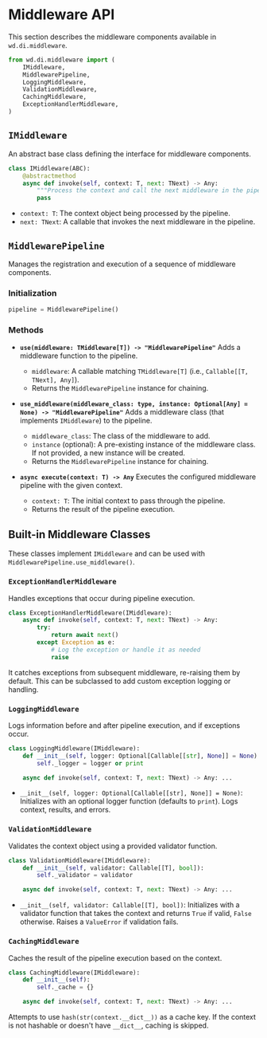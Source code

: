 # Middleware API

This section describes the middleware components available in `wd.di.middleware`.

```python
from wd.di.middleware import (
    IMiddleware,
    MiddlewarePipeline,
    LoggingMiddleware,
    ValidationMiddleware,
    CachingMiddleware,
    ExceptionHandlerMiddleware,
)
```

## `IMiddleware`

An abstract base class defining the interface for middleware components.

```python
class IMiddleware(ABC):
    @abstractmethod
    async def invoke(self, context: T, next: TNext) -> Any:
        """Process the context and call the next middleware in the pipeline."""
        pass
```

- `context: T`: The context object being processed by the pipeline.
- `next: TNext`: A callable that invokes the next middleware in the pipeline.

## `MiddlewarePipeline`

Manages the registration and execution of a sequence of middleware components.

### Initialization
```python
pipeline = MiddlewarePipeline()
```

### Methods

- **`use(middleware: TMiddleware[T]) -> "MiddlewarePipeline"`**
  Adds a middleware function to the pipeline.
  - `middleware`: A callable matching `TMiddleware[T]` (i.e., `Callable[[T, TNext], Any]`).
  - Returns the `MiddlewarePipeline` instance for chaining.

- **`use_middleware(middleware_class: type, instance: Optional[Any] = None) -> "MiddlewarePipeline"`**
  Adds a middleware class (that implements `IMiddleware`) to the pipeline.
  - `middleware_class`: The class of the middleware to add.
  - `instance` (optional): A pre-existing instance of the middleware class. If not provided, a new instance will be created.
  - Returns the `MiddlewarePipeline` instance for chaining.

- **`async execute(context: T) -> Any`**
  Executes the configured middleware pipeline with the given context.
  - `context: T`: The initial context to pass through the pipeline.
  - Returns the result of the pipeline execution.

## Built-in Middleware Classes

These classes implement `IMiddleware` and can be used with `MiddlewarePipeline.use_middleware()`.

### `ExceptionHandlerMiddleware`
Handles exceptions that occur during pipeline execution.

```python
class ExceptionHandlerMiddleware(IMiddleware):
    async def invoke(self, context: T, next: TNext) -> Any:
        try:
            return await next()
        except Exception as e:
            # Log the exception or handle it as needed
            raise
```
It catches exceptions from subsequent middleware, re-raising them by default. This can be subclassed to add custom exception logging or handling.

### `LoggingMiddleware`
Logs information before and after pipeline execution, and if exceptions occur.

```python
class LoggingMiddleware(IMiddleware):
    def __init__(self, logger: Optional[Callable[[str], None]] = None):
        self._logger = logger or print

    async def invoke(self, context: T, next: TNext) -> Any: ...
```
- `__init__(self, logger: Optional[Callable[[str], None]] = None)`: Initializes with an optional logger function (defaults to `print`).
Logs context, results, and errors.

### `ValidationMiddleware`
Validates the context object using a provided validator function.

```python
class ValidationMiddleware(IMiddleware):
    def __init__(self, validator: Callable[[T], bool]):
        self._validator = validator

    async def invoke(self, context: T, next: TNext) -> Any: ...
```
- `__init__(self, validator: Callable[[T], bool])`: Initializes with a validator function that takes the context and returns `True` if valid, `False` otherwise.
Raises a `ValueError` if validation fails.

### `CachingMiddleware`
Caches the result of the pipeline execution based on the context.

```python
class CachingMiddleware(IMiddleware):
    def __init__(self):
        self._cache = {}

    async def invoke(self, context: T, next: TNext) -> Any: ...
```
Attempts to use `hash(str(context.__dict__))` as a cache key. If the context is not hashable or doesn't have `__dict__`, caching is skipped. 
